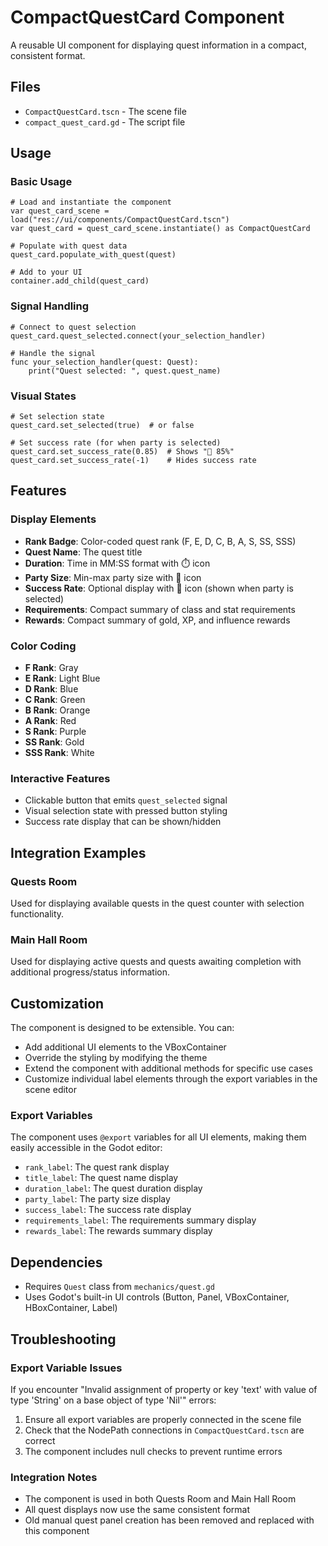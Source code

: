 # CompactQuestCard Component

A reusable UI component for displaying quest information in a compact, consistent format.

## Files
- `CompactQuestCard.tscn` - The scene file
- `compact_quest_card.gd` - The script file

## Usage

### Basic Usage
```gdscript
# Load and instantiate the component
var quest_card_scene = load("res://ui/components/CompactQuestCard.tscn")
var quest_card = quest_card_scene.instantiate() as CompactQuestCard

# Populate with quest data
quest_card.populate_with_quest(quest)

# Add to your UI
container.add_child(quest_card)
```

### Signal Handling
```gdscript
# Connect to quest selection
quest_card.quest_selected.connect(your_selection_handler)

# Handle the signal
func your_selection_handler(quest: Quest):
	print("Quest selected: ", quest.quest_name)
```

### Visual States
```gdscript
# Set selection state
quest_card.set_selected(true)  # or false

# Set success rate (for when party is selected)
quest_card.set_success_rate(0.85)  # Shows "🎯 85%"
quest_card.set_success_rate(-1)    # Hides success rate
```

## Features

### Display Elements
- **Rank Badge**: Color-coded quest rank (F, E, D, C, B, A, S, SS, SSS)
- **Quest Name**: The quest title
- **Duration**: Time in MM:SS format with ⏱️ icon
- **Party Size**: Min-max party size with 👥 icon
- **Success Rate**: Optional display with 🎯 icon (shown when party is selected)
- **Requirements**: Compact summary of class and stat requirements
- **Rewards**: Compact summary of gold, XP, and influence rewards

### Color Coding
- **F Rank**: Gray
- **E Rank**: Light Blue
- **D Rank**: Blue
- **C Rank**: Green
- **B Rank**: Orange
- **A Rank**: Red
- **S Rank**: Purple
- **SS Rank**: Gold
- **SSS Rank**: White

### Interactive Features
- Clickable button that emits `quest_selected` signal
- Visual selection state with pressed button styling
- Success rate display that can be shown/hidden

## Integration Examples

### Quests Room
Used for displaying available quests in the quest counter with selection functionality.

### Main Hall Room
Used for displaying active quests and quests awaiting completion with additional progress/status information.

## Customization

The component is designed to be extensible. You can:
- Add additional UI elements to the VBoxContainer
- Override the styling by modifying the theme
- Extend the component with additional methods for specific use cases
- Customize individual label elements through the export variables in the scene editor

### Export Variables
The component uses `@export` variables for all UI elements, making them easily accessible in the Godot editor:
- `rank_label`: The quest rank display
- `title_label`: The quest name display
- `duration_label`: The quest duration display
- `party_label`: The party size display
- `success_label`: The success rate display
- `requirements_label`: The requirements summary display
- `rewards_label`: The rewards summary display

## Dependencies
- Requires `Quest` class from `mechanics/quest.gd`
- Uses Godot's built-in UI controls (Button, Panel, VBoxContainer, HBoxContainer, Label)

## Troubleshooting

### Export Variable Issues
If you encounter "Invalid assignment of property or key 'text' with value of type 'String' on a base object of type 'Nil'" errors:
1. Ensure all export variables are properly connected in the scene file
2. Check that the NodePath connections in `CompactQuestCard.tscn` are correct
3. The component includes null checks to prevent runtime errors

### Integration Notes
- The component is used in both Quests Room and Main Hall Room
- All quest displays now use the same consistent format
- Old manual quest panel creation has been removed and replaced with this component
